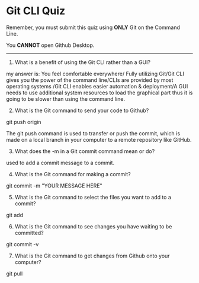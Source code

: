 # Git CLI Quiz

Remember, you must submit this quiz using __ONLY__ Git on the Command Line.

You __CANNOT__ open Github Desktop.

---

1. What is a benefit of using the Git CLI rather than a GUI?

<!-- Write your answer here -->
my answer is: You feel comfortable everywhere/ Fully utilizing Git/Git CLI gives you the power of the command line/CLIs are provided by most operating systems /Git CLI enables easier automation & deployment/A GUI needs to use additional system resources to load the graphical part thus it is going to be slower than using the command line.

2. What is the Git command to send your code to Github?

<!-- Write your answer here -->git push origin
The git push command is used to transfer or push the commit, which is made on a local branch in your computer to a remote repository like GitHub.

3. What does the -m in a Git commit command mean or do?

<!-- Write your answer here -->
used to add a commit message to a commit.

4. What is the Git command for making a commit?

<!-- Write your answer here -->git commit -m "YOUR MESSAGE HERE"

5. What is the Git command to select the files you want to add to a commit?

<!-- Write your answer here -->git add

6. What is the Git command to see changes you have waiting to be committed?

<!-- Write your answer here -->git commit -v

7. What is the Git command to get changes from Github onto your computer?

<!-- Write your answer here -->git pull
